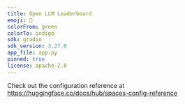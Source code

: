 ```yaml
---
title: Open LLM Leaderboard
emoji: 👀
colorFrom: green
colorTo: indigo
sdk: gradio
sdk_version: 3.27.0
app_file: app.py
pinned: true
license: apache-2.0
---
```


Check out the configuration reference at https://huggingface.co/docs/hub/spaces-config-reference
